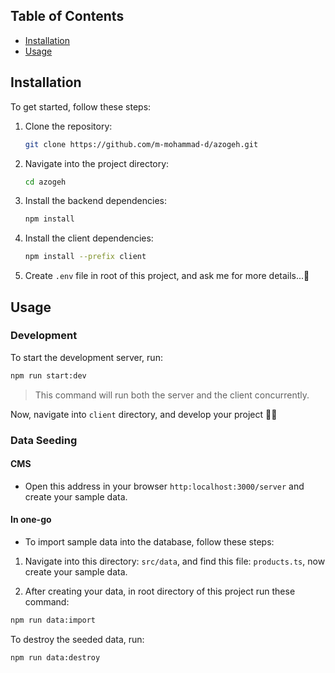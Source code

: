 ## Table of Contents

- [Installation](#installation)
- [Usage](#usage)

## Installation

To get started, follow these steps:

1. Clone the repository:

   ```bash
   git clone https://github.com/m-mohammad-d/azogeh.git
   ```

2. Navigate into the project directory:

   ```bash
   cd azogeh
   ```

3. Install the backend dependencies:

   ```bash
   npm install
   ```

4. Install the client dependencies:

   ```bash
   npm install --prefix client
   ```

5. Create `.env` file in root of this project, and ask me for more details...🙂

## Usage

### Development

To start the development server, run:

```bash
npm run start:dev
```

> This command will run both the server and the client concurrently.

Now, navigate into `client` directory, and develop your project
👌🏻

### Data Seeding

#### CMS

- Open this address in your browser `http:localhost:3000/server` and create your sample data.

#### In one-go

- To import sample data into the database, follow these steps:

1. Navigate into this directory: `src/data`, and find this file: `products.ts`, now create your sample data.

2. After creating your data, in root directory of this project run these command:

```bash
npm run data:import
```

To destroy the seeded data, run:

```bash
npm run data:destroy
```
